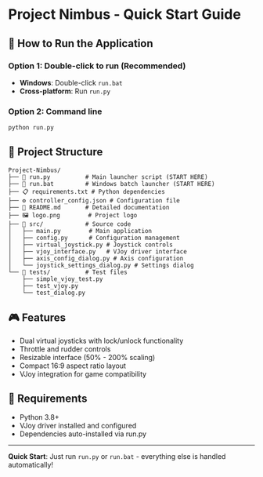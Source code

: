 # Project Nimbus - Quick Start Guide

## 🚀 How to Run the Application

### Option 1: Double-click to run (Recommended)
- **Windows**: Double-click `run.bat`
- **Cross-platform**: Run `run.py`

### Option 2: Command line
```bash
python run.py
```

## 📁 Project Structure

```
Project-Nimbus/
├── 🎯 run.py          # Main launcher script (START HERE)
├── 🎯 run.bat         # Windows batch launcher (START HERE)
├── 📋 requirements.txt # Python dependencies
├── ⚙️ controller_config.json # Configuration file
├── 📖 README.md       # Detailed documentation
├── 🖼️ logo.png        # Project logo
├── 📂 src/            # Source code
│   ├── main.py        # Main application
│   ├── config.py      # Configuration management
│   ├── virtual_joystick.py # Joystick controls
│   ├── vjoy_interface.py   # VJoy driver interface
│   ├── axis_config_dialog.py # Axis configuration
│   └── joystick_settings_dialog.py # Settings dialog
└── 📂 tests/          # Test files
    ├── simple_vjoy_test.py
    ├── test_vjoy.py
    └── test_dialog.py
```

## 🎮 Features
- Dual virtual joysticks with lock/unlock functionality
- Throttle and rudder controls
- Resizable interface (50% - 200% scaling)
- Compact 16:9 aspect ratio layout
- VJoy integration for game compatibility

## 🔧 Requirements
- Python 3.8+
- VJoy driver installed and configured
- Dependencies auto-installed via run.py

---
**Quick Start**: Just run `run.py` or `run.bat` - everything else is handled automatically!
